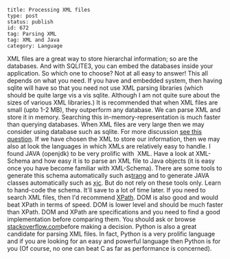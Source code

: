 ~~~~ 
title: Processing XML files 
type: post
status: publish
id: 672
tag: Parsing XML
tag: XML and Java
category: Language
~~~~

XML files are a great way to store hierarchal information; so are the
databases. And with SQLITE3, you can embed the databases inside your
application. So which one to choose? Not at all easy to answer! This all
depends on what you need. If you have and embedded system, then having
sqlite will have so that you need not use XML parsing libraries (which
should be quite large vis a vis sqlite. Although I am not quite sure
about the sizes of various XML libraries.) It is recommended that when
XML files are small (upto 1-2 MB), they outperform any database. We can
parse XML and store it in memory. Searching this
in-memory-representation is much faster than querying databases. When
XML files are very large then we may consider using database such as
sqlite. For more discussion [see this
question](http://stackoverflow.com/questions/77726/xml-or-sqlite-when-to-drop-xml-for-a-database).
If we have chosen the XML to store our information, then we may also at
look the languages in which XMLs are relatively easy to handle. I found
JAVA (openjdk) to be very prolific with  XML. Have a look at XML-Schema
and how easy it is to parse an XML file to Java objects (it is easy once
you have become familiar with XML-Schema). There are some tools to
generate this schema automatically such
as[trang](http://www.thaiopensource.com/relaxng/trang.html) and to
generate JAVA classes automatically such as
[xjc](http://docs.oracle.com/cd/E17802_01/webservices/webservices/docs/1.6/jaxb/xjc.html).
But do not rely on these tools only. Learn to hand-code the schema.
It'll save to a lot of time later. If you need to search XML files, then
I'd recommend [XPath](http://www.w3.org/TR/xpath/). DOM is also good and
would beat XPath in terms of speed. DOM is lower level and should be
much faster than XPath. DOM and XPath are specifications and you need to
find a good implementation before comparing them. You should ask or
browse [stackoverflow.com](http://stackoverflow.com/)before making a
decision. Python is also a great candidate for parsing XML files. In
fact, Python is a very prolific language and if you are looking for an
easy and powerful language then Python is for you (Of course, no one can
beat C as far as performance is concerned).

